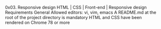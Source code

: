 0x03. Responsive design
HTML | CSS | Front-end | Responsive design
Requirements
General
Allowed editors: vi, vim, emacs
A README.md at the root of the project directory is mandatory
HTML and CSS have been rendered on Chrome 78 or more
